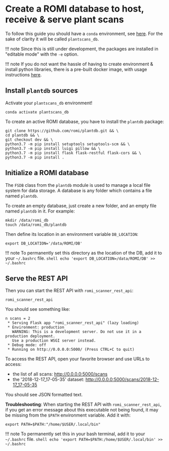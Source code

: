 Create a ROMI database to host, receive & serve plant scans
===========================================================

To follow this guide you should have a `conda` environment, see [here](create_env.md). For the sake of clarity it will be called `plantscans_db`.

!!! note
    Since this is still under development, the packages are installed in "editable mode" with the `-e` option.

!!! note
    If you do not want the hassle of having to create environment & install python libraries, there is a pre-built docker image, with usage instructions [here](../docker/plantdb_docker.md).

## Install `plantdb` sources

Activate your `plantscans_db` environment!

```shell
conda activate plantscans_db
```

To create an active ROMI database, you have to install the `plantdb` package:

```shell
git clone https://github.com/romi/plantdb.git && \
cd plantdb && \
git checkout dev && \
python3.7 -m pip install setuptools setuptools-scm && \
python3.7 -m pip install luigi pillow && \
python3.7 -m pip install flask flask-restful flask-cors && \
python3.7 -m pip install .
```

## Initialize a ROMI database

The `FSDB` class from the `plantdb` module is used to manage a local file system for data storage. A database is any folder which contains a file named `plantdb`.

To create an empty database, just create a new folder, and an empty file named `plantdb` in it.
For example:

```shell
mkdir /data/romi_db
touch /data/romi_db/plantdb
```

Then define its location in an environment variable `DB_LOCATION`:

```shell
export DB_LOCATION='/data/ROMI/DB'
```

!!! note
    To permanently set this directory as the location of the DB, add it to your `~/.bashrc` file.
    ```shell
    echo 'export DB_LOCATION=/data/ROMI/DB' >> ~/.bashrc
    ```

## Serve the REST API

Then you can start the REST API with `romi_scanner_rest_api`:

```shell
romi_scanner_rest_api
```

You should see something like:

```
n scans = 2
 * Serving Flask app "romi_scanner_rest_api" (lazy loading)
 * Environment: production
   WARNING: This is a development server. Do not use it in a production deployment.
   Use a production WSGI server instead.
 * Debug mode: off
 * Running on http://0.0.0.0:5000/ (Press CTRL+C to quit)
```

To access the REST API, open your favorite browser and use URLs to access:

* the list of all scans: http://0.0.0.0:5000/scans
* the '2018-12-17_17-05-35' dataset: http://0.0.0.0:5000/scans/2018-12-17_17-05-35

You should see JSON formatted text.

**Troubleshooting**:
When starting the REST API with `romi_scanner_rest_api`, if you get an error message about this executable not being found, it may be missing from the `$PATH` environment variable.
Add it with:

```shell
export PATH=$PATH:"/home/$USER/.local/bin"
```

!!! note
    To permanently set this in your bash terminal, add it to your `~/.bashrc` file.
    ```shell
    echo 'export PATH=$PATH:/home/$USER/.local/bin' >> ~/.bashrc
    ```
